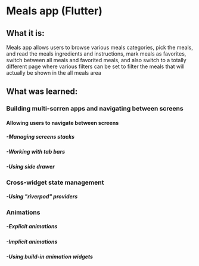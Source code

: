 # Meals app (Flutter)

## What it is:
Meals app allows users to browse various meals categories, pick the meals, and read the meals ingredients and instructions, mark meals as favorites, switch between all meals and favorited meals, and also switch to a totally different page where various filters can be set to filter the meals that will actually be shown in the all meals area

## What was learned:


### Building multi-scrren apps and navigating between screens
#### Allowing users to navigate between screens
##### -Managing screens stacks
##### -Working with tab bars
##### -Using side drawer

### Cross-widget state management
##### -Using "riverpod" providers

### Animations
##### -Explicit animations
##### -Implicit animations
##### -Using build-in animation widgets

